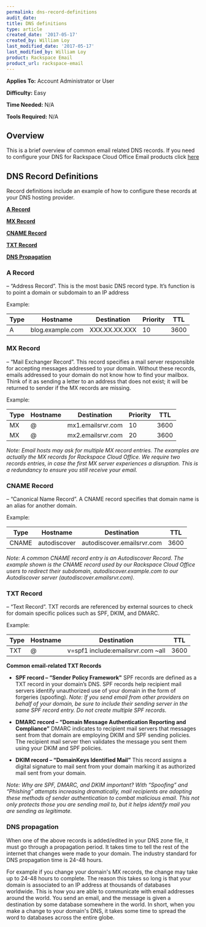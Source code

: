 ```yaml
---
permalink: dns-record-definitions
audit_date:
title: DNS definitions
type: article
created_date: '2017-05-17'
created_by: William Loy
last_modified_date: '2017-05-17'
last_modified_by: William Loy
product: Rackspace Email
product_url: rackspace-email
---
```


**Applies To:** Account Administrator or User

**Difficulty:** Easy

**Time Needed:** N/A

**Tools Required:** N/A

## Overview
This is a brief overview of common email related DNS records. If you need to configure your DNS for Rackspace Cloud Office Email products click [here](https://support.rackspace.com/how-to/set-up-dns-records-for-cloud-office-email-and-skype-for-business)

## DNS Record Definitions
 Record definitions include an example of how to configure these records at your DNS hosting provider.


[**A Record**](#a-record)

[**MX Record**](#mx-record)

[**CNAME Record**](#cname-record)

[**TXT Record**](#txt-record)

[**DNS Propagation**](#dns-propagation)


### A Record  
– “Address Record”. This is the most basic DNS record type. It’s function is to point a domain or subdomain to an IP address

Example:

|Type    |Hostname          |Destination    |Priority    |TTL    |
|--------|------------------|---------------|------------|-------|        
|A       |blog.example.com  |XXX.XX.XX.XXX  |10          |3600   |

### MX Record
– “Mail Exchanger Record”. This record specifies a mail server responsible for accepting messages addressed to your domain. Without these records, emails addressed to your domain do not know how to find your mailbox.  Think of it as sending a letter to an address that does not exist; it will be returned to sender if the MX records are missing.

Example:

|Type    |Hostname          |Destination        |Priority    |TTL    |
|--------|------------------|-------------------|------------|-------|        
|MX      |         @        |mx1.emailsrvr.com  |10          |3600   |
|MX      |         @        |mx2.emailsrvr.com  |20          |3600   |

*Note: Email hosts may ask for multiple MX record entries. The examples are actually the MX records for Rackspace Cloud Office. We require two records entries, in case the first MX server experiences a disruption. This is a redundancy to ensure you still receive your email.*

### CNAME Record
– “Canonical Name Record”. A CNAME record specifies that domain name is an alias for another domain.

Example:

|Type    |Hostname                  |Destination                 |TTL    |
|--------|--------------------------|----------------------------|-------|        
|CNAME   |autodiscover              |autodiscover.emailsrvr.com  |3600   |


*Note: A common CNAME record entry is an Autodiscover Record. The example shown is the CNAME record used by our Rackspace Cloud Office users to redirect their subdomain, autodiscover.example.com to our Autodiscover server (autodiscover.emailsrvr.com).*

### TXT Record
– “Text Record”. TXT records are referenced by external sources to check for domain specific polices such as SPF, DKIM, and DMARC.

Example:

|Type    |Hostname                  |Destination                            |TTL    |
|--------|--------------------------|---------------------------------------|-------|        
|TXT     |           @              |v=spf1 include:emailsrvr.com ~all      |3600   |

**Common email-related TXT Records**

-	**SPF record – “Sender Policy Framework"** SPF records are defined as a TXT record in your domain’s DNS. SPF records help recipient mail servers identify unauthorized use of your domain in the form of forgeries (spoofing).
*Note: If you send email from other providers on behalf of your domain, be sure to include their sending server in the same SPF record entry. Do not create multiple SPF records.*

-	**DMARC record – “Domain Message Authentication Reporting and Compliance”**  DMARC indicates to recipient mail servers that messages sent from that domain are employing DKIM and SPF sending policies. The recipient mail server then validates the message you sent them using your DKIM and SPF policies.

-	**DKIM record – “DomainKeys Identified Mail”**  This record assigns a digital signature to mail sent from your domain marking it as authorized mail sent from your domain.

*Note: Why are SPF, DMARC, and DKIM important?  With “Spoofing” and “Phishing” attempts increasing dramatically, mail recipients are adopting these methods of sender authentication to combat malicious email. This not only protects those you are sending mail to, but it helps identify mail you are sending as legitimate.*

### DNS propagation
When one of the above records is added/edited in your DNS zone file, it must go through a propagation period.
It takes time to tell the rest of the internet that changes were made to your domain. The industry standard for DNS propagation time is 24-48 hours.

For example if you change your domain's MX records, the change may take up to 24-48 hours to complete. The reason this takes so long is that your domain is associated to an IP address at thousands of databases worldwide. This is how you are able to communicate with email addresses around the world. You send an email, and the message is given a destination by some database somewhere in the world. In short, when you make a change to your domain's DNS, it takes some time to spread the word to databases across the entire globe.
